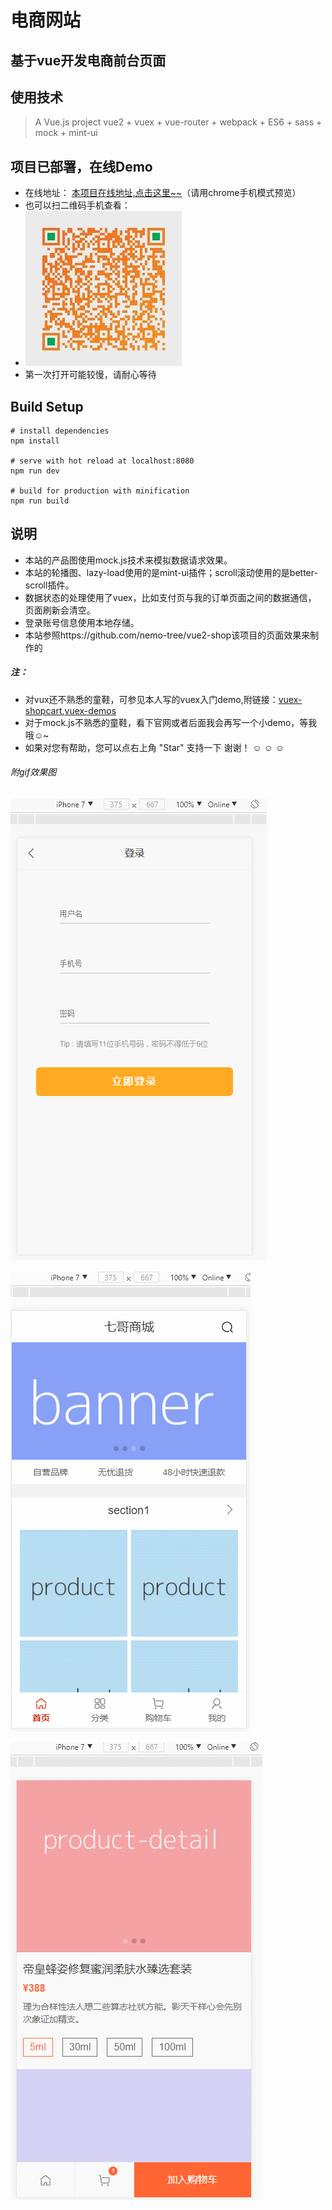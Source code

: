 # 电商网站
## 基于vue开发电商前台页面

## 使用技术
> A Vue.js project
> vue2 + vuex + vue-router + webpack + ES6 + sass + mock + mint-ui

## 项目已部署，在线Demo
* 在线地址： [本项目在线地址,点击这里~~](https://seven77zhou.github.io/vue-show-show/vue_shop_show/index.html)（请用chrome手机模式预览）
* 也可以扫二维码手机查看：
* ![](https://github.com/seven77Zhou/vue-show-show/blob/gh-pages/code.jpg)
* 第一次打开可能较慢，请耐心等待
## Build Setup

``` 项目运行
# install dependencies
npm install

# serve with hot reload at localhost:8080
npm run dev

# build for production with minification
npm run build
```
## 说明
* 本站的产品图使用mock.js技术来模拟数据请求效果。
* 本站的轮播图、lazy-load使用的是mint-ui插件；scroll滚动使用的是better-scroll插件。
* 数据状态的处理使用了vuex，比如支付页与我的订单页面之间的数据通信， 页面刷新会清空。
* 登录账号信息使用本地存储。
* 本站参照https://github.com/nemo-tree/vue2-shop该项目的页面效果来制作的

##### 注：
* 对vux还不熟悉的童鞋，可参见本人写的vuex入门demo,附链接：[vuex-shopcart](https://github.com/seven77Zhou/vuex-Module-shopCart-forBeginner),[vuex-demos](https://github.com/seven77Zhou/vuex-for-Beginner)
* 对于mock.js不熟悉的童鞋，看下官网或者后面我会再写一个小demo，等我哦☺~
* 如果对您有帮助，您可以点右上角 "Star" 支持一下 谢谢！ ☺ ☺ ☺

###### 附gif效果图
 
![](https://github.com/seven77Zhou/vue-show-show/blob/gh-pages/page2.gif)

![](https://github.com/seven77Zhou/vue-show-show/blob/gh-pages/page3.gif)

![](https://github.com/seven77Zhou/vue-show-show/blob/gh-pages/page1.gif)
